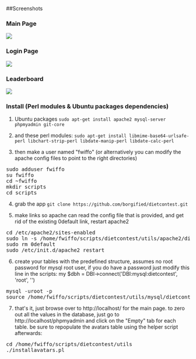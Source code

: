 ##Screenshots
### Main Page
<img src="https://github.com/downloads/borgified/dietcontest/Screenshot-3.png">

### Login Page
<img src="https://github.com/downloads/borgified/dietcontest/Screenshot-4.png">

### Leaderboard
<img src="https://github.com/downloads/borgified/dietcontest/Screenshot-2.png">


### Install (Perl modules & Ubuntu packages dependencies)

1. Ubuntu packages
`sudo apt-get install apache2 mysql-server phpmyadmin git-core`

2. and these perl modules:
`sudo apt-get install libmime-base64-urlsafe-perl libchart-strip-perl libdate-manip-perl libdate-calc-perl`

3. then make a user named "fwiffo" (or alternatively you can modify the apache config files to point to the right directories)

<pre>
sudo adduser fwiffo
su fwiffo
cd ~fwiffo
mkdir scripts
cd scripts
</pre>
4. grab the app
`git clone https://github.com/borgified/dietcontest.git`

5. make links so apache can read the config file that is provided, and get rid of the existing 0default link, restart apache2
<pre>
cd /etc/apache2/sites-enabled
sudo ln -s /home/fwiffo/scripts/dietcontest/utils/apache2/dietcontest
sudo rm 0default
sudo /etc/init.d/apache2 restart
</pre> 
6. create your tables with the predefined structure, assumes no root password for mysql root user, if you do have a password just modify this line in the scripts: my $dbh = DBI->connect('DBI:mysql:dietcontest', 'root', '<password here>')
<pre>
mysql -uroot -p
source /home/fwiffo/scripts/dietcontest/utils/mysql/dietcontest.mysql
</pre>
7. that's it, just browse over to http://localhost/ for the main page. to zero out all the values in the database, just go to http://localhost/phpmyadmin and click on the "Empty" tab for each table. be sure to repopulate the avatars table using the helper script afterwards:
<pre>
cd /home/fwiffo/scripts/dietcontest/utils
./installavatars.pl
</pre>
